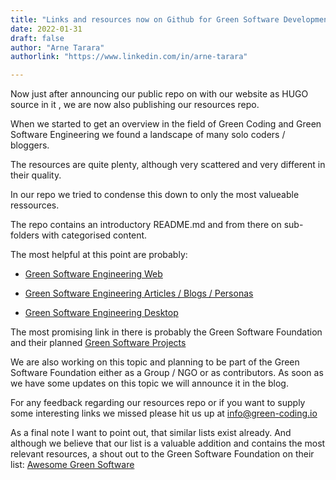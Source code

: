 ```yaml
---
title: "Links and resources now on Github for Green Software Development"
date: 2022-01-31
draft: false
author: "Arne Tarara"
authorlink: "https://www.linkedin.com/in/arne-tarara"

---
```


Now just after announcing our public repo on with our website as HUGO source in it
, we are now also publishing our resources repo.

When we started to get an overview in the field of Green Coding and Green
Software Engineering we found a landscape of many solo coders / bloggers.

The resources are quite plenty, although very scattered and very different in
their quality.

In our repo we tried to condense this down to only the most valueable
ressources.

The repo contains an introductory README.md and from there on sub-folders with
categorised content.

The most helpful at this point are probably:

- [Green Software Engineering Web](https://github.com/green-coding-services/links-documents-resources/blob/main/Links/Green-Software-Engineering-Web.md)

- [Green Software Engineering Articles / Blogs / Personas](https://github.com/green-coding-services/links-documents-resources/blob/main/Links/Green-Software-Engineering-Personas-Organizations.md)

- [Green Software Engineering Desktop](https://github.com/green-coding-services/links-documents-resources/blob/main/Links/Green-Software-Engineering-Desktop.md)

The most promising link in there is probably the Green Software Foundation and
their planned [Green Software Projects](https://greensoftware.foundation/projects)

We are also working on this topic and planning to be part of the Green Software Foundation
either as a Group / NGO or as contributors.
As soon as we have some updates on this topic we will announce it in the blog.

For any feedback regarding our resources repo or if you want to supply some interesting
links we missed please hit us up at info@green-coding.io

As a final note I want to point out, that similar lists exist already.
And although we believe that our list is a valuable addition and contains the most relevant resources,
a shout out to the Green Software Foundation on their list: [Awesome Green Software](https://github.com/Green-Software-Foundation/awesome-green-software)

